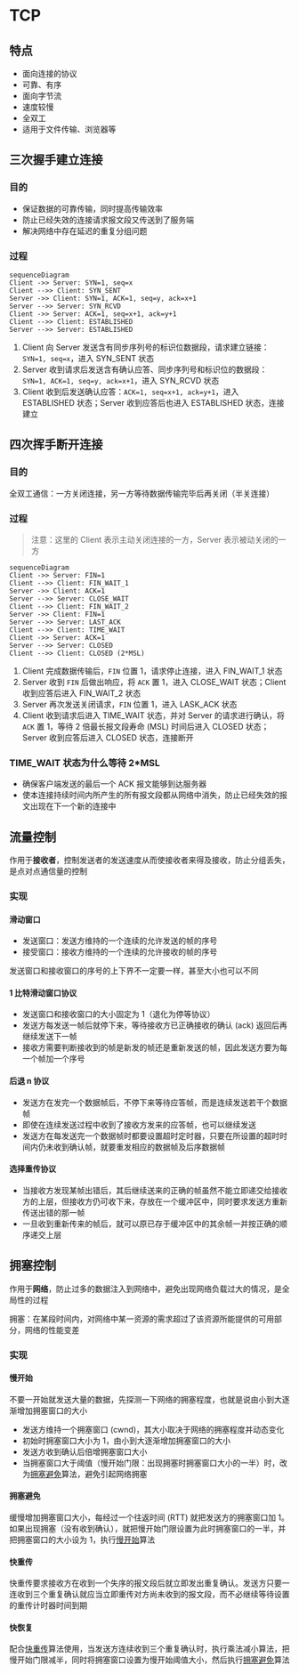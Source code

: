 # TCP

## 特点

- 面向连接的协议
- 可靠、有序
- 面向字节流
- 速度较慢
- 全双工
- 适用于文件传输、浏览器等

## 三次握手建立连接

### 目的

- 保证数据的可靠传输，同时提高传输效率
- 防止已经失效的连接请求报文段又传送到了服务端
- 解决网络中存在延迟的重复分组问题

### 过程

```mermaid
sequenceDiagram
Client ->> Server: SYN=1, seq=x
Client -->> Client: SYN_SENT
Server ->> Client: SYN=1, ACK=1, seq=y, ack=x+1
Server -->> Server: SYN_RCVD
Client ->> Server: ACK=1, seq=x+1, ack=y+1
Client -->> Client: ESTABLISHED
Server -->> Server: ESTABLISHED
```

1. Client 向 Server 发送含有同步序列号的标识位数据段，请求建立链接：`SYN=1, seq=x`，进入 SYN_SENT 状态
2. Server 收到请求后发送含有确认应答、同步序列号和标识位的数据段：`SYN=1, ACK=1, seq=y, ack=x+1`，进入 SYN_RCVD 状态
3. Client 收到后发送确认应答：`ACK=1, seq=x+1, ack=y+1`，进入 ESTABLISHED 状态；Server 收到应答后也进入 ESTABLISHED 状态，连接建立

## 四次挥手断开连接

### 目的

全双工通信：一方关闭连接，另一方等待数据传输完毕后再关闭（半关连接）

### 过程

> 注意：这里的 Client 表示主动关闭连接的一方，Server 表示被动关闭的一方

```mermaid
sequenceDiagram
Client ->> Server: FIN=1
Client -->> Client: FIN_WAIT_1
Server ->> Client: ACK=1
Server -->> Server: CLOSE_WAIT
Client -->> Client: FIN_WAIT_2
Server ->> Client: FIN=1
Server -->> Server: LAST_ACK
Client -->> Client: TIME_WAIT
Client ->> Server: ACK=1
Server -->> Server: CLOSED
Client -->> Client: CLOSED (2*MSL)
```

1. Client 完成数据传输后，`FIN` 位置 1，请求停止连接，进入 FIN_WAIT_1 状态
2. Server 收到 `FIN` 后做出响应，将 `ACK` 置 1，进入 CLOSE_WAIT 状态；Client 收到应答后进入 FIN_WAIT_2 状态
3. Server 再次发送关闭请求，`FIN` 位置 1，进入 LASK_ACK 状态
4. Client 收到请求后进入 TIME_WAIT 状态，并对 Server 的请求进行确认，将 `ACK` 置 1，等待 2 倍最长报文段寿命 (MSL) 时间后进入 CLOSED 状态；Server 收到应答后进入 CLOSED 状态，连接断开

### TIME_WAIT 状态为什么等待 2\*MSL

- 确保客户端发送的最后一个 ACK 报文能够到达服务器
- 使本连接持续时间内所产生的所有报文段都从网络中消失，防止已经失效的报文出现在下一个新的连接中

## 流量控制

作用于**接收者**，控制发送者的发送速度从而使接收者来得及接收，防止分组丢失，是点对点通信量的控制

### 实现

#### 滑动窗口

- 发送窗口：发送方维持的一个连续的允许发送的帧的序号
- 接受窗口：接收方维持的一个连续的允许接收的帧的序号

发送窗口和接收窗口的序号的上下界不一定要一样，甚至大小也可以不同

#### 1 比特滑动窗口协议

- 发送窗口和接收窗口的大小固定为 1（退化为停等协议）
- 发送方每发送一帧后就停下来，等待接收方已正确接收的确认 (ack) 返回后再继续发送下一帧
- 接收方需要判断接收到的帧是新发的帧还是重新发送的帧，因此发送方要为每一个帧加一个序号

#### 后退 n 协议

- 发送方在发完一个数据帧后，不停下来等待应答帧，而是连续发送若干个数据帧
- 即使在连续发送过程中收到了接收方发来的应答帧，也可以继续发送
- 发送方在每发送完一个数据帧时都要设置超时定时器，只要在所设置的超时时间内仍未收到确认帧，就要重发相应的数据帧及后序数据帧

#### 选择重传协议

- 当接收方发现某帧出错后，其后继续送来的正确的帧虽然不能立即递交给接收方的上层，但接收方仍可收下来，存放在一个缓冲区中，同时要求发送方重新传送出错的那一帧
- 一旦收到重新传来的帧后，就可以原已存于缓冲区中的其余帧一并按正确的顺序递交上层

## 拥塞控制

作用于**网络**，防止过多的数据注入到网络中，避免出现网络负载过大的情况，是全局性的过程

拥塞：在某段时间内，对网络中某一资源的需求超过了该资源所能提供的可用部分，网络的性能变差

### 实现

#### 慢开始

不要一开始就发送大量的数据，先探测一下网络的拥塞程度，也就是说由小到大逐渐增加拥塞窗口的大小

- 发送方维持一个拥塞窗口 (cwnd)，其大小取决于网络的拥塞程度并动态变化
- 初始时拥塞窗口大小为 1，由小到大逐渐增加拥塞窗口的大小
- 发送方收到确认后倍增拥塞窗口大小
- 当拥塞窗口大于阈值（慢开始门限：出现拥塞时拥塞窗口大小的一半）时，改为[拥塞避免](#拥塞避免)算法，避免引起网络拥塞

#### 拥塞避免

缓慢增加拥塞窗口大小，每经过一个往返时间 (RTT) 就把发送方的拥塞窗口加 1。如果出现拥塞（没有收到确认），就把慢开始门限设置为此时拥塞窗口的一半，并把拥塞窗口的大小设为 1，执行[慢开始](#慢开始)算法

#### 快重传

快重传要求接收方在收到一个失序的报文段后就立即发出重复确认。发送方只要一连收到三个重复确认就应当立即重传对方尚未收到的报文段，而不必继续等待设置的重传计时器时间到期

#### 快恢复

配合[快重传](#快重传)算法使用，当发送方连续收到三个重复确认时，执行乘法减小算法，把慢开始门限减半，同时将拥塞窗口设置为慢开始阈值大小，然后执行[拥塞避免](#拥塞避免)算法
